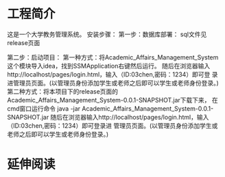 # 工程简介

这是一个大学教务管理系统。
安装步骤：
第一步：数据库部署： sql文件见release页面

第二步：启动项目：
      第一种方式：将Academic_Affairs_Management_System这个模块导入idea，找到SSMApplication右键然后运行。
      随后在浏览器输入http://localhost/pages/login.html，输入（ID:03chen,密码：1234）即可登
录进管理员页面。(以管理员身份添加学生或老师之后即可以学生或老师身份登录。)
      第二种方式：将本项目下的release页面的Academic_Affairs_Management_System-0.0.1-SNAPSHOT.jar下载下来，
                  在cmd窗口运行命令 java -jar Academic_Affairs_Management_System-0.0.1-SNAPSHOT.jar
                  随后在浏览器输入http://localhost/pages/login.html，输入（ID:03chen,密码：1234）即可登录进
                  管理员页面。(以管理员身份添加学生或老师之后即可以学生或老师身份登录。)

# 延伸阅读

